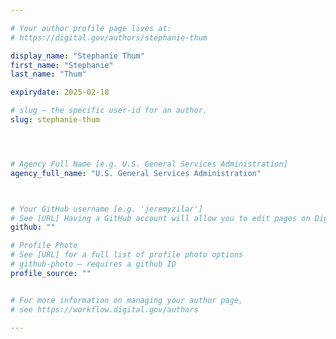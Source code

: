```yaml
---

# Your author profile page lives at:
# https://digital.gov/authors/stephanie-thum

display_name: "Stephanie Thum"
first_name: "Stephanie"
last_name: "Thum"

expirydate: 2025-02-18

# slug — the specific user-id for an author.
slug: stephanie-thum




# Agency Full Name [e.g. U.S. General Services Administration]
agency_full_name: "U.S. General Services Administration"



# Your GitHub username [e.g. 'jeremyzilar']
# See [URL] Having a GitHub account will allow you to edit pages on DigitalGov. The image used in your GitHub account can also be used to populate your digital.gov profile photo.
github: ""

# Profile Photo
# See [URL] for a full list of profile photo options
# github-photo — requires a github ID
profile_source: ""


# For more information on managing your author page,
# see https://workflow.digital.gov/authors

---
```

